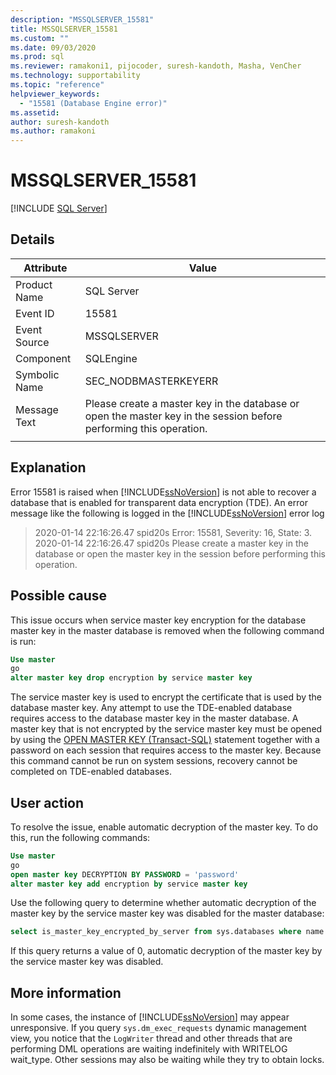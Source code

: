 ```yaml
---
description: "MSSQLSERVER_15581"
title: MSSQLSERVER_15581
ms.custom: ""
ms.date: 09/03/2020
ms.prod: sql
ms.reviewer: ramakoni1, pijocoder, suresh-kandoth, Masha, VenCher
ms.technology: supportability
ms.topic: "reference"
helpviewer_keywords: 
  - "15581 (Database Engine error)"
ms.assetid: 
author: suresh-kandoth
ms.author: ramakoni
---
```

# MSSQLSERVER_15581
 [!INCLUDE [SQL Server](../../includes/applies-to-version/sqlserver.md)]

## Details

|Attribute|Value|
|---|---|
|Product Name|SQL Server|
|Event ID|15581|
|Event Source|MSSQLSERVER|
|Component|SQLEngine|
|Symbolic Name|SEC_NODBMASTERKEYERR|
|Message Text|Please create a master key in the database or open the master key in the session before performing this operation.|
||

## Explanation

Error 15581 is raised when [!INCLUDE[ssNoVersion](../../includes/ssnoversion-md.md)] is not able to recover a database that is enabled for transparent data encryption (TDE). An error message like the following is logged in the [!INCLUDE[ssNoVersion](../../includes/ssnoversion-md.md)] error log

> 2020-01-14 22:16:26.47 spid20s Error: 15581, Severity: 16, State: 3.  
2020-01-14 22:16:26.47 spid20s Please create a master key in the database or open the master key in the session before performing this operation.

## Possible cause

This issue occurs when service master key encryption for the database master key in the master database is removed when the following command is run:

```sql
Use master
go
alter master key drop encryption by service master key
```

The service master key is used to encrypt the certificate that is used by the database master key. Any attempt to use the TDE-enabled database requires access to the database master key in the master database. A master key that is not encrypted by the service master key must be opened by using the [OPEN MASTER KEY (Transact-SQL)](../../t-sql/statements/open-master-key-transact-sql.md) statement together with a password on each session that requires access to the master key. Because this command cannot be run on system sessions, recovery cannot be completed on TDE-enabled databases.

## User action

To resolve the issue, enable automatic decryption of the master key. To do this, run the following commands:

```sql
Use master
go
open master key DECRYPTION BY PASSWORD = 'password'
alter master key add encryption by service master key
```

Use the following query to determine whether automatic decryption of the master key by the service master key was disabled for the master database:

```sql
select is_master_key_encrypted_by_server from sys.databases where name = 'master'
```

If this query returns a value of 0, automatic decryption of the master key by the service master key was disabled.

## More information

In some cases, the instance of [!INCLUDE[ssNoVersion](../../includes/ssnoversion-md.md)] may appear unresponsive. If you query `sys.dm_exec_requests` dynamic management view, you notice that the `LogWriter` thread and other threads that are performing DML operations are waiting indefinitely with WRITELOG wait_type. Other sessions may also be waiting while they try to obtain locks.